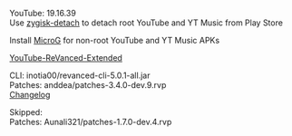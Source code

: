 YouTube: 19.16.39  
Use [zygisk-detach](https://github.com/j-hc/zygisk-detach) to detach root YouTube and YT Music from Play Store  

Install [MicroG](https://github.com/WSTxda/MicroG-RE/releases) for non-root YouTube and YT Music APKs  

[YouTube-ReVanced-Extended](https://github.com/saqie1393/Anddea-YT)
  
CLI: inotia00/revanced-cli-5.0.1-all.jar  
Patches: anddea/patches-3.4.0-dev.9.rvp  
[Changelog](https://github.com/anddea/revanced-patches/releases/tag/v3.4.0-dev.9)  

Skipped:  
Patches: Aunali321/patches-1.7.0-dev.4.rvp          
